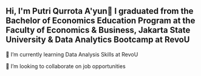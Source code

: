 ## Hi, I'm Putri Qurrota A'yun👋 I graduated from the Bachelor of Economics Education Program at the Faculty of Economics & Business, Jakarta State University & Data Analytics Bootcamp at RevoU
🌱 I’m currently learning Data Analysis Skills at RevoU

👯 I’m looking to collaborate on job opportunities
<!--
**putriqurrotaayun/putriqurrotaayun** is a ✨ _special_ ✨ repository because its `README.md` (this file) appears on your GitHub profile.

Here are some ideas to get you started:

- 🔭 I’m currently working on ...
- 🌱 I’m currently learning ...
- 👯 I’m looking to collaborate on ...
- 🤔 I’m looking for help with ...
- 💬 Ask me about ...
- 📫 How to reach me: ...
- 😄 Pronouns: ...
- ⚡ Fun fact: ...
-->
